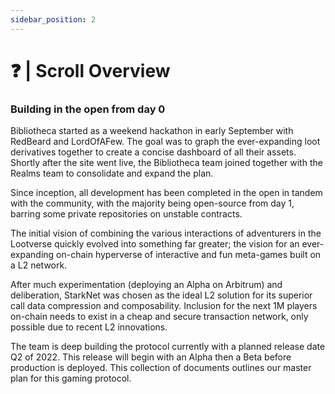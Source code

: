 ```yaml
---
sidebar_position: 2
---
```


# ❓ | Scroll Overview

### Building in the open from day 0

Bibliotheca started as a weekend hackathon in early September with RedBeard and LordOfAFew. The goal was to graph the ever-expanding loot derivatives together to create a concise dashboard of all their assets. Shortly after the site went live, the Bibliotheca team joined together with the Realms team to consolidate and expand the plan.

Since inception, all development has been completed in the open in tandem with the community, with the majority being open-source from day 1, barring some private repositories on unstable contracts.

The initial vision of combining the various interactions of adventurers in the Lootverse quickly evolved into something far greater; the vision for an ever-expanding on-chain hyperverse of interactive and fun meta-games built on a L2 network.

After much experimentation (deploying an Alpha on Arbitrum) and deliberation, StarkNet was chosen as the ideal L2 solution for its superior call data compression and composability. Inclusion for the next 1M players on-chain needs to exist in a cheap and secure transaction network, only possible due to recent L2 innovations.

The team is deep building the protocol currently with a planned release date Q2 of 2022. This release will begin with an Alpha then a Beta before production is deployed.
This collection of documents outlines our master plan for this gaming protocol.
